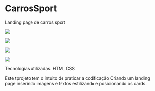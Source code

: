 # CarrosSport
Landing page de carros sport
<p aling="left">
<img src="https://img.shields.io/github/issues/Dguinter/CarrosSport"/>
</p>
<p aling="left">
<img src="https://img.shields.io/github/forks/Dguinter/CarrosSport"/>
</p>
<p aling="left">
<img src="https://img.shields.io/github/stars/Dguinter/CarrosSport"/>
</p>
<p aling="left">
<img src="https://img.shields.io/github/stars/Dguinter/CarrosSport"/>
</p>
Tecnologias utilizadas.
HTML
CSS

Este tprojeto tem o intuito de praticar a codificação Criando um landing page
inserindo imagens e textos estilizando e posicionando os cards.
